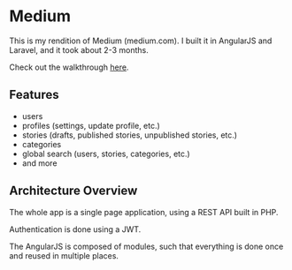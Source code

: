 # Medium

This is my rendition of Medium (medium.com). I built it in AngularJS and Laravel, and it took about 2-3 months.

Check out the walkthrough [here](https://youtu.be/YI9ojL-MrtQ).

## Features
- users
- profiles (settings, update profile, etc.)
- stories (drafts, published stories, unpublished stories, etc.)
- categories 
- global search (users, stories, categories, etc.)
- and more

## Architecture Overview

The whole app is a single page application, using a REST API built in PHP.

Authentication is done using a JWT.

The AngularJS is composed of modules, such that everything is done once and reused in multiple places.
